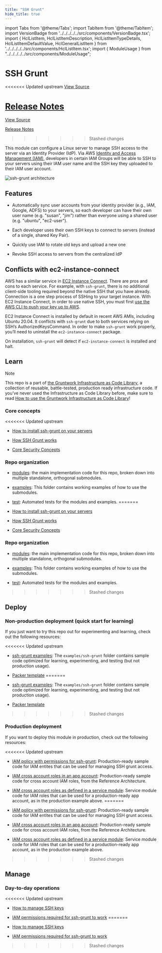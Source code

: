 ```yaml
---
title: "SSH Grunt"
hide_title: true
---
```


import Tabs from '@theme/Tabs';
import TabItem from '@theme/TabItem';
import VersionBadge from '../../../../../src/components/VersionBadge.tsx';
import { HclListItem, HclListItemDescription, HclListItemTypeDetails, HclListItemDefaultValue, HclGeneralListItem } from '../../../../../src/components/HclListItem.tsx';
import { ModuleUsage } from "../../../../../src/components/ModuleUsage";

<VersionBadge repoTitle="Security Modules" version="0.67.8" lastModifiedVersion="0.67.8"/>

# SSH Grunt

<<<<<<< Updated upstream
<a href="https://github.com/tnn-gruntwork-io/terraform-aws-security/tree/v0.67.8/modules/ssh-grunt" className="link-button" title="View the source code for this module in GitHub.">View Source</a>

<a href="https://github.com/tnn-gruntwork-io/terraform-aws-security/releases/tag/v0.67.8" className="link-button" title="Release notes for only versions which impacted this module.">Release Notes</a>
=======
<a href="https://github.com/tnn-gruntwork-io/terraform-aws-security/tree/v0.67.8/modules/ssh-grunt" className="link-button" title="View the source code for this module in GitHub.">View Source</a>

<a href="https://github.com/tnn-gruntwork-io/terraform-aws-security/releases/tag/v0.67.8" className="link-button" title="Release notes for only versions which impacted this module.">Release Notes</a>
>>>>>>> Stashed changes

This module can configure a Linux server to manage SSH access to the server via an Identity Provider (IdP). Via AWS [Identity and Access Management (IAM)](https://aws.amazon.com/iam/), developers in certain IAM Groups will be able to SSH to your servers using their IAM user name and the SSH key they uploaded to their IAM user account.

![ssh-grunt architecture](/img/reference/modules/terraform-aws-security/ssh-grunt/ssh-grunt-architecture.png)

## Features

*   Automatically sync user accounts from your identity provider (e.g., IAM, Google, ADFS) to your servers, so each developer can have their own user name (e.g. "susan", "jim") rather than everyone using a shared user (e.g. "ubuntu", "ec2-user").

*   Each developer uses their own SSH keys to connect to servers (instead of a single, shared Key Pair).

*   Quickly use IAM to rotate old keys and upload a new one

*   Revoke SSH access to servers from the centralized IdP

## Conflicts with ec2-instance-connect

AWS has a similar service in [EC2 Instance Connect](https://docs.aws.amazon.com/AWSEC2/latest/UserGuide/Connect-using-EC2-Instance-Connect.html). There are pros and cons to each service. For example, with `ssh-grunt`, there is no additional client-side tooling required beyond the native SSH that you have already. Connection is a one step process of SSHing to your target instance. With EC2 Instance Connect, in order to use native SSH, you must first [use the AWS CLI to push your key up to AWS](https://docs.aws.amazon.com/AWSEC2/latest/UserGuide/ec2-instance-connect-methods.html).

EC2 Instance Connect is installed by default in recent AWS AMIs, including Ubuntu 20.04. It conflicts with `ssh-grunt` due to both services relying on SSH’s AuthorizedKeysCommand. In order to make `ssh-grunt` work properly, you’ll need to uninstall the `ec2-instance-connect` package.

On installation, `ssh-grunt` will detect if `ec2-instance-connect` is installed and halt.

## Learn

Note

This repo is a part of [the Gruntwork Infrastructure as Code Library](https://gruntwork.io/infrastructure-as-code-library/), a collection of reusable, battle-tested, production ready infrastructure code. If you’ve never used the Infrastructure as Code Library before, make sure to read [How to use the Gruntwork Infrastructure as Code Library](https://gruntwork.io/guides/foundations/how-to-use-gruntwork-infrastructure-as-code-library/)!

### Core concepts

<<<<<<< Updated upstream
*   [How to install ssh-grunt on your servers](https://github.com/tnn-gruntwork-io/terraform-aws-security/tree/v0.67.8/modules/ssh-grunt/core-concepts.md#install-ssh-grunt-on-your-servers)

*   [How SSH Grunt works](https://github.com/tnn-gruntwork-io/terraform-aws-security/tree/v0.67.8/modules/ssh-grunt/core-concepts.md#how-it-works)

*   [Core Security Concepts](https://github.com/tnn-gruntwork-io/terraform-aws-security/tree/v0.67.8/README.adoc#core-concepts)

### Repo organization

*   [modules](https://github.com/tnn-gruntwork-io/terraform-aws-security/tree/v0.67.8/modules): the main implementation code for this repo, broken down into multiple standalone, orthogonal submodules.

*   [examples](https://github.com/tnn-gruntwork-io/terraform-aws-security/tree/v0.67.8/examples): This folder contains working examples of how to use the submodules.

*   [test](https://github.com/tnn-gruntwork-io/terraform-aws-security/tree/v0.67.8/test): Automated tests for the modules and examples.
=======
*   [How to install ssh-grunt on your servers](https://github.com/tnn-gruntwork-io/terraform-aws-security/tree/v0.67.8/modules/ssh-grunt/core-concepts.md#install-ssh-grunt-on-your-servers)

*   [How SSH Grunt works](https://github.com/tnn-gruntwork-io/terraform-aws-security/tree/v0.67.8/modules/ssh-grunt/core-concepts.md#how-it-works)

*   [Core Security Concepts](https://github.com/tnn-gruntwork-io/terraform-aws-security/tree/v0.67.8/README.adoc#core-concepts)

### Repo organization

*   [modules](https://github.com/tnn-gruntwork-io/terraform-aws-security/tree/v0.67.8/modules): the main implementation code for this repo, broken down into multiple standalone, orthogonal submodules.

*   [examples](https://github.com/tnn-gruntwork-io/terraform-aws-security/tree/v0.67.8/examples): This folder contains working examples of how to use the submodules.

*   [test](https://github.com/tnn-gruntwork-io/terraform-aws-security/tree/v0.67.8/test): Automated tests for the modules and examples.
>>>>>>> Stashed changes

## Deploy

### Non-production deployment (quick start for learning)

If you just want to try this repo out for experimenting and learning, check out the following resources:

<<<<<<< Updated upstream
*   [ssh-grunt examples](https://github.com/tnn-gruntwork-io/terraform-aws-security/tree/v0.67.8/examples/ssh-grunt): The `examples/ssh-grunt` folder contains sample code optimized for learning, experimenting, and testing (but not production usage).

*   [Packer template](https://github.com/tnn-gruntwork-io/terraform-aws-security/tree/v0.67.8/examples/ssh-grunt/packer/ssh-grunt-iam.json)
=======
*   [ssh-grunt examples](https://github.com/tnn-gruntwork-io/terraform-aws-security/tree/v0.67.8/examples/ssh-grunt): The `examples/ssh-grunt` folder contains sample code optimized for learning, experimenting, and testing (but not production usage).

*   [Packer template](https://github.com/tnn-gruntwork-io/terraform-aws-security/tree/v0.67.8/examples/ssh-grunt/packer/ssh-grunt-iam.json)
>>>>>>> Stashed changes

### Production deployment

If you want to deploy this module in production, check out the following resources:

<<<<<<< Updated upstream
*   [IAM policy with permissions for ssh-grunt](https://github.com/tnn-gruntwork-io/terraform-aws-service-catalog/tree/main/modules/base/ec2-baseline): Production-ready sample code for IAM entites that can be used for managing SSH grunt access.

*   [IAM cross account roles in an app account](https://github.com/tnn-gruntwork-io/terraform-aws-service-catalog/tree/main/examples/for-production/infrastructure-live/dev/\_global/account-baseline): Production-ready sample code for cross account IAM roles, from the Reference Architecture.

*   [IAM cross account roles as defined in a service module](https://github.com/tnn-gruntwork-io/terraform-aws-service-catalog/tree/main/modules/landingzone/account-baseline-app/): Service module code for IAM roles that can be used for a production-ready app account, as in the production example above.
=======
*   [IAM policy with permissions for ssh-grunt](https://github.com/tnn-gruntwork-io/terraform-aws-service-catalog/tree/main/modules/base/ec2-baseline): Production-ready sample code for IAM entites that can be used for managing SSH grunt access.

*   [IAM cross account roles in an app account](https://github.com/tnn-gruntwork-io/terraform-aws-service-catalog/tree/main/examples/for-production/infrastructure-live/dev/\_global/account-baseline): Production-ready sample code for cross account IAM roles, from the Reference Architecture.

*   [IAM cross account roles as defined in a service module](https://github.com/tnn-gruntwork-io/terraform-aws-service-catalog/tree/main/modules/landingzone/account-baseline-app/): Service module code for IAM roles that can be used for a production-ready app account, as in the production example above.
>>>>>>> Stashed changes

## Manage

### Day-to-day operations

<<<<<<< Updated upstream
*   [How to manage SSH keys](https://github.com/tnn-gruntwork-io/terraform-aws-security/tree/v0.67.8/modules/ssh-grunt/core-concepts.md#upload-public-ssh-keys)

*   [IAM permissions required for ssh-grunt to work](https://github.com/tnn-gruntwork-io/terraform-aws-security/tree/v0.67.8/modules/ssh-grunt/core-concepts.md#set-up-iam-permissions)
=======
*   [How to manage SSH keys](https://github.com/tnn-gruntwork-io/terraform-aws-security/tree/v0.67.8/modules/ssh-grunt/core-concepts.md#upload-public-ssh-keys)

*   [IAM permissions required for ssh-grunt to work](https://github.com/tnn-gruntwork-io/terraform-aws-security/tree/v0.67.8/modules/ssh-grunt/core-concepts.md#set-up-iam-permissions)
>>>>>>> Stashed changes


<!-- ##DOCS-SOURCER-START
{
  "originalSources": [
<<<<<<< Updated upstream
    "https://github.com/tnn-gruntwork-io/terraform-aws-security/tree/v0.67.8/modules/ssh-grunt/readme.adoc",
    "https://github.com/tnn-gruntwork-io/terraform-aws-security/tree/v0.67.8/modules/ssh-grunt/variables.tf",
    "https://github.com/tnn-gruntwork-io/terraform-aws-security/tree/v0.67.8/modules/ssh-grunt/outputs.tf"
=======
    "https://github.com/tnn-gruntwork-io/terraform-aws-security/tree/v0.67.8/modules/ssh-grunt/readme.adoc",
    "https://github.com/tnn-gruntwork-io/terraform-aws-security/tree/v0.67.8/modules/ssh-grunt/variables.tf",
    "https://github.com/tnn-gruntwork-io/terraform-aws-security/tree/v0.67.8/modules/ssh-grunt/outputs.tf"
>>>>>>> Stashed changes
  ],
  "sourcePlugin": "module-catalog-api",
  "hash": "c2944792bb17afe247f3094a2fafc5cc"
}
##DOCS-SOURCER-END -->
